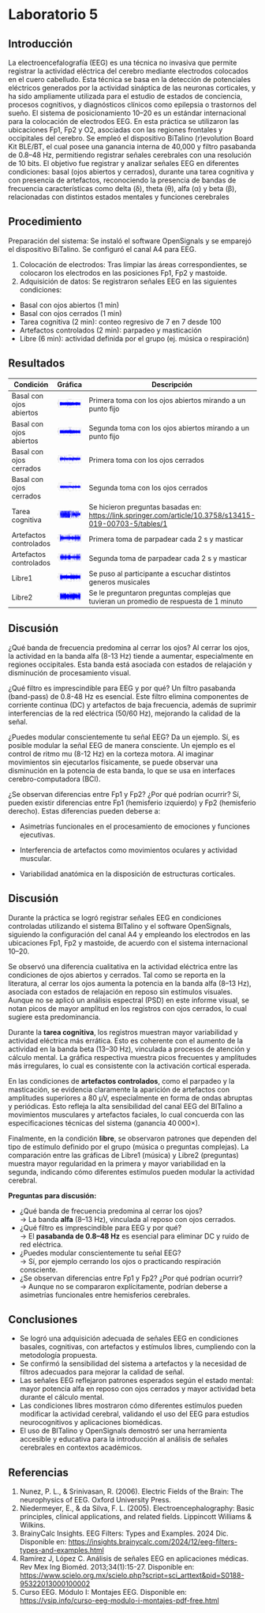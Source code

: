 # Laboratorio 5

## Introducción
La electroencefalografía (EEG) es una técnica no invasiva que permite registrar la actividad eléctrica del cerebro mediante electrodos colocados en el cuero cabelludo. Esta técnica se basa en la detección de potenciales eléctricos generados por la actividad sináptica de las neuronas corticales, y ha sido ampliamente utilizada para el estudio de estados de conciencia, procesos cognitivos, y diagnósticos clínicos como epilepsia o trastornos del sueño.
El sistema de posicionamiento 10–20 es un estándar internacional para la colocación de electrodos EEG. En esta práctica se utilizaron las ubicaciones Fp1, Fp2 y O2, asociadas con las regiones frontales y occipitales del cerebro. Se empleó el dispositivo BiTalino (r)evolution Board Kit BLE/BT, el cual posee una ganancia interna de 40,000 y filtro pasabanda de 0.8–48 Hz, permitiendo registrar señales cerebrales con una resolución de 10 bits.
El objetivo fue registrar y analizar señales EEG en diferentes condiciones: basal (ojos abiertos y cerrados), durante una tarea cognitiva y con presencia de artefactos, reconociendo la presencia de bandas de frecuencia características como delta (δ), theta (θ), alfa (α) y beta (β), relacionadas con distintos estados mentales y funciones cerebrales

## Procedimiento
Preparación del sistema: Se instaló el software OpenSignals y se emparejó el dispositivo BiTalino. Se configuró el canal A4 para EEG.

1. Colocación de electrodos: Tras limpiar las áreas correspondientes, se colocaron los electrodos en las posiciones Fp1, Fp2 y mastoide. 
2. Adquisición de datos: Se registraron señales EEG en las siguientes condiciones:
  - Basal con ojos abiertos (1 min)
  - Basal con ojos cerrados (1 min)
  - Tarea cognitiva (2 min): conteo regresivo de 7 en 7 desde 100
  - Artefactos controlados (2 min): parpadeo y masticación
  - Libre (6 min): actividad definida por el grupo (ej. música o respiración)

## Resultados
| Condición | Gráfica | Descripción |
| --------- | ------- | ----------- |
| Basal con ojos abiertos | ![EEG](visualized/basal1eegv1.png) | Primera toma con los ojos abiertos mirando a un punto fijo |
| Basal con ojos abiertos | ![EEG](visualized/basal1eegv2.png) | Segunda toma con los ojos abiertos mirando a un punto fijo |
| Basal con ojos cerrados | ![EEG](visualized/basal2eegv1.png) | Primera toma con los ojos cerrados |
| Basal con ojos cerrados | ![EEG](visualized/basal2eegv2.png) | Segunda toma con los ojos cerrados |
| Tarea cognitiva | ![EEG](visualized/Plano1eeg.png) | Se hicieron preguntas basadas en: https://link.springer.com/article/10.3758/s13415-019-00703-5/tables/1 |
| Artefactos controlados | ![EEG](visualized/artefacteegv1.png) | Primera toma de parpadear cada 2 s y masticar |
| Artefactos controlados | ![EEG](visualized/artefacteegv2.png) | Segunda toma de parpadear cada 2 s y masticar |
| Libre1 | ![EEG](visualized/librev1eeg.png) | Se puso al participante a escuchar distintos generos musicales |
| Libre2 | ![EEG](visualized/librev2eeg.png) | Se le preguntaron preguntas complejas que tuvieran un promedio de respuesta de 1 minuto |

## Discusión
¿Qué banda de frecuencia predomina al cerrar los ojos? 
Al cerrar los ojos, la actividad en la banda alfa (8-13 Hz) tiende a aumentar, especialmente en regiones occipitales. Esta banda está asociada con estados de relajación y disminución de procesamiento visual.

¿Qué filtro es imprescindible para EEG y por qué? 
Un filtro pasabanda (band-pass) de 0.8-48 Hz es esencial. Este filtro elimina componentes de corriente continua (DC) y artefactos de baja frecuencia, además de suprimir interferencias de la red eléctrica (50/60 Hz), mejorando la calidad de la señal.

¿Puedes modular conscientemente tu señal EEG? Da un ejemplo. 
Sí, es posible modular la señal EEG de manera consciente. Un ejemplo es el control de ritmo mu (8-12 Hz) en la corteza motora. Al imaginar movimientos sin ejecutarlos físicamente, se puede observar una disminución en la potencia de esta banda, lo que se usa en interfaces cerebro-computadora (BCI).

¿Se observan diferencias entre Fp1 y Fp2? ¿Por qué podrían ocurrir? 
Sí, pueden existir diferencias entre Fp1 (hemisferio izquierdo) y Fp2 (hemisferio derecho). Estas diferencias pueden deberse a:

  - Asimetrías funcionales en el procesamiento de emociones y funciones ejecutivas.
  
  - Interferencia de artefactos como movimientos oculares y actividad muscular.
  
  - Variabilidad anatómica en la disposición de estructuras corticales.
## Discusión

Durante la práctica se logró registrar señales EEG en condiciones controladas utilizando el sistema BITalino y el software OpenSignals, siguiendo la configuración del canal A4 y empleando los electrodos en las ubicaciones Fp1, Fp2 y mastoide, de acuerdo con el sistema internacional 10–20.

Se observó una diferencia cualitativa en la actividad eléctrica entre las condiciones de ojos abiertos y cerrados. Tal como se reporta en la literatura, al cerrar los ojos aumenta la potencia en la banda alfa (8–13 Hz), asociada con estados de relajación en reposo sin estímulos visuales. Aunque no se aplicó un análisis espectral (PSD) en este informe visual, se notan picos de mayor amplitud en los registros con ojos cerrados, lo cual sugiere esta predominancia.

Durante la **tarea cognitiva**, los registros muestran mayor variabilidad y actividad eléctrica más errática. Esto es coherente con el aumento de la actividad en la banda beta (13–30 Hz), vinculada a procesos de atención y cálculo mental. La gráfica respectiva muestra picos frecuentes y amplitudes más irregulares, lo cual es consistente con la activación cortical esperada.

En las condiciones de **artefactos controlados**, como el parpadeo y la masticación, se evidencia claramente la aparición de artefactos con amplitudes superiores a 80 µV, especialmente en forma de ondas abruptas y periódicas. Esto refleja la alta sensibilidad del canal EEG del BITalino a movimientos musculares y artefactos faciales, lo cual concuerda con las especificaciones técnicas del sistema (ganancia 40 000×).

Finalmente, en la condición **libre**, se observaron patrones que dependen del tipo de estímulo definido por el grupo (música o preguntas complejas). La comparación entre las gráficas de Libre1 (música) y Libre2 (preguntas) muestra mayor regularidad en la primera y mayor variabilidad en la segunda, indicando cómo diferentes estímulos pueden modular la actividad cerebral.

**Preguntas para discusión:**
- ¿Qué banda de frecuencia predomina al cerrar los ojos?  
  → La banda **alfa** (8–13 Hz), vinculada al reposo con ojos cerrados.
- ¿Qué filtro es imprescindible para EEG y por qué?  
  → El **pasabanda de 0.8–48 Hz** es esencial para eliminar DC y ruido de red eléctrica.
- ¿Puedes modular conscientemente tu señal EEG?  
  → Sí, por ejemplo cerrando los ojos o practicando respiración consciente.
- ¿Se observan diferencias entre Fp1 y Fp2? ¿Por qué podrían ocurrir?  
  → Aunque no se compararon explícitamente, podrían deberse a asimetrías funcionales entre hemisferios cerebrales.

## Conclusiones

- Se logró una adquisición adecuada de señales EEG en condiciones basales, cognitivas, con artefactos y estímulos libres, cumpliendo con la metodología propuesta.
- Se confirmó la sensibilidad del sistema a artefactos y la necesidad de filtros adecuados para mejorar la calidad de señal.
- Las señales EEG reflejaron patrones esperados según el estado mental: mayor potencia alfa en reposo con ojos cerrados y mayor actividad beta durante el cálculo mental.
- Las condiciones libres mostraron cómo diferentes estímulos pueden modificar la actividad cerebral, validando el uso del EEG para estudios neurocognitivos y aplicaciones biomédicas.
- El uso de BITalino y OpenSignals demostró ser una herramienta accesible y educativa para la introducción al análisis de señales cerebrales en contextos académicos.

## Referencias
1. Nunez, P. L., & Srinivasan, R. (2006). Electric Fields of the Brain: The neurophysics of EEG. Oxford University Press.
2. Niedermeyer, E., & da Silva, F. L. (2005). Electroencephalography: Basic principles, clinical applications, and related fields. Lippincott Williams & Wilkins.
3. BrainyCalc Insights. EEG Filters: Types and Examples. 2024 Dic. Disponible en: https://insights.brainycalc.com/2024/12/eeg-filters-types-and-examples.html
4. Ramírez J, López C. Análisis de señales EEG en aplicaciones médicas. Rev Mex Ing Bioméd. 2013;34(1):15-27. Disponible en: https://www.scielo.org.mx/scielo.php?script=sci_arttext&pid=S0188-95322013000100002
5. Curso EEG. Módulo I: Montajes EEG. Disponible en: https://vsip.info/curso-eeg-modulo-i-montajes-pdf-free.html


